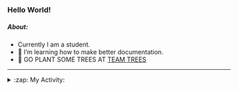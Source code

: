 ### Hello World!

##### About:
- Currently I am a student.
- 🌱 I’m learning how to make better documentation.
- 🌱 GO PLANT SOME TREES AT [TEAM TREES](https://teamtrees.org/)

---
<details>
  <summary>:zap: My Activity:</summary>
  
<!--START_SECTION:waka-->
![Code Time](http://img.shields.io/badge/Code%20Time-1%2C172%20hrs%2037%20mins-blue)

**I'm a Night 🦉** 

```text
🌞 Morning                1872 commits        ███░░░░░░░░░░░░░░░░░░░░░░   10.02 % 
🌆 Daytime                6384 commits        █████████░░░░░░░░░░░░░░░░   34.18 % 
🌃 Evening                5353 commits        ███████░░░░░░░░░░░░░░░░░░   28.66 % 
🌙 Night                  5070 commits        ███████░░░░░░░░░░░░░░░░░░   27.14 % 
```
📅 **I'm Most Productive on Wednesday** 

```text
Monday                   2624 commits        ████░░░░░░░░░░░░░░░░░░░░░   14.05 % 
Tuesday                  2541 commits        ███░░░░░░░░░░░░░░░░░░░░░░   13.60 % 
Wednesday                4377 commits        ██████░░░░░░░░░░░░░░░░░░░   23.43 % 
Thursday                 2399 commits        ███░░░░░░░░░░░░░░░░░░░░░░   12.84 % 
Friday                   1973 commits        ███░░░░░░░░░░░░░░░░░░░░░░   10.56 % 
Saturday                 1634 commits        ██░░░░░░░░░░░░░░░░░░░░░░░   08.75 % 
Sunday                   3131 commits        ████░░░░░░░░░░░░░░░░░░░░░   16.76 % 
```


📊 **This Week I Spent My Time On** 

```text
🔥 Editors: 
IntelliJ                 1 hr 4 mins         ███████████████████████░░   92.29 % 
VS Code                  5 mins              ██░░░░░░░░░░░░░░░░░░░░░░░   07.71 % 

🐱‍💻 Projects: 
intro                    50 mins             ██████████████████░░░░░░░   73.23 % 
FilterHelperTest.kt      6 mins              ███░░░░░░░░░░░░░░░░░░░░░░   10.05 % 
LightEditProject         5 mins              ██░░░░░░░░░░░░░░░░░░░░░░░   08.38 % 
Unknown Project          3 mins              █░░░░░░░░░░░░░░░░░░░░░░░░   05.39 % 
praise                   2 mins              █░░░░░░░░░░░░░░░░░░░░░░░░   02.95 % 
```


 Last Updated on 03/09/2023 07:11:17 UTC
<!--END_SECTION:waka-->
</details>
